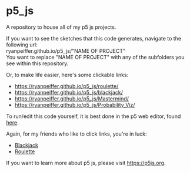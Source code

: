 # p5_js
A repository to house all of my p5 js projects.

If you want to see the sketches that this code generates, navigate to the following url:  
ryanpeiffer.github.io/p5_js/"NAME OF PROJECT"  
You want to replace "NAME OF PROJECT" with any of the subfolders you see within this repository.

Or, to make life easier, here's some clickable links:
- https://ryanpeiffer.github.io/p5_js/roulette/
- https://ryanpeiffer.github.io/p5_js/blackjack/
- https://ryanpeiffer.github.io/p5_js/Mastermind/
- https://ryanpeiffer.github.io/p5_js/Probability_Viz/

To run/edit this code yourself, it is best done in the p5 web editor, found [here](https://editor.p5js.org/).

Again, for my friends who like to click links, you're in luck:
- [Blackjack](https://editor.p5js.org/ryanpeiffer/sketches/GcEqjTrSq)
- [Roulette](https://editor.p5js.org/ryanpeiffer/sketches/-vwO95poM)

If you want to learn more about p5 js, please visit https://p5js.org.
